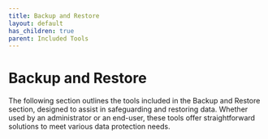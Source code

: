 ```yaml
---
title: Backup and Restore
layout: default
has_children: true
parent: Included Tools
---
```


# Backup and Restore
The following section outlines the tools included in the Backup and Restore section, designed to assist in safeguarding and restoring data. Whether used by an administrator or an end-user, these tools offer straightforward solutions to meet various data protection needs.